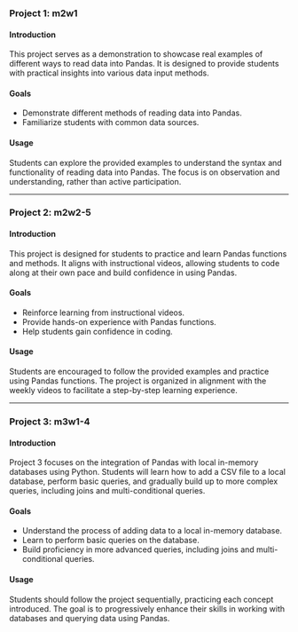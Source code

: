 ### Project 1: m2w1

#### Introduction
This project serves as a demonstration to showcase real examples of different ways to read data into Pandas. It is designed to provide students with practical insights into various data input methods.

#### Goals
- Demonstrate different methods of reading data into Pandas.
- Familiarize students with common data sources.

#### Usage
Students can explore the provided examples to understand the syntax and functionality of reading data into Pandas. The focus is on observation and understanding, rather than active participation.

---

### Project 2: m2w2-5

#### Introduction
This project is designed for students to practice and learn Pandas functions and methods. It aligns with instructional videos, allowing students to code along at their own pace and build confidence in using Pandas.

#### Goals
- Reinforce learning from instructional videos.
- Provide hands-on experience with Pandas functions.
- Help students gain confidence in coding.

#### Usage
Students are encouraged to follow the provided examples and practice using Pandas functions. The project is organized in alignment with the weekly videos to facilitate a step-by-step learning experience.

---

### Project 3: m3w1-4

#### Introduction
Project 3 focuses on the integration of Pandas with local in-memory databases using Python. Students will learn how to add a CSV file to a local database, perform basic queries, and gradually build up to more complex queries, including joins and multi-conditional queries.

#### Goals
- Understand the process of adding data to a local in-memory database.
- Learn to perform basic queries on the database.
- Build proficiency in more advanced queries, including joins and multi-conditional queries.

#### Usage
Students should follow the project sequentially, practicing each concept introduced. The goal is to progressively enhance their skills in working with databases and querying data using Pandas.
